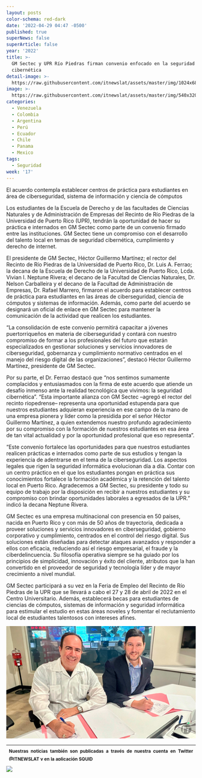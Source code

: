 ```yaml
---
layout: posts
color-schema: red-dark
date: '2022-04-29 04:47 -0500'
published: true
superNews: false
superArticle: false
year: '2022'
title: >-
  GM Sectec y UPR Río Piedras firman convenio enfocado en la seguridad
  cibernética
detail-image: >-
  https://raw.githubusercontent.com/itnewslat/assets/master/img/1024x680/alianza-GM-Sectec-y-UPR-Rio-g.jpg
image: >-
  https://raw.githubusercontent.com/itnewslat/assets/master/img/540x320/alianza-GM-Sectec-y-UPR-Rio-p.jpg
categories:
  - Venezuela
  - Colombia
  - Argentina
  - Perú
  - Ecuador
  - Chile
  - Panama
  - Mexico
tags:
  - Seguridad
week: '17'
---
```

El acuerdo contempla establecer centros de práctica para estudiantes en área de ciberseguridad, sistema de información y ciencia de cómputos

Los estudiantes de la Escuela de Derecho y de las facultades de Ciencias Naturales y de Administración de Empresas del Recinto de Río Piedras de la Universidad de Puerto Rico (UPR), tendrán la oportunidad de hacer su práctica e internados en GM Sectec  como parte de un convenio firmado entre las instituciones. GM Sectec tiene un compromiso con el desarrollo del talento local en temas de seguridad cibernética, cumplimiento y derecho de internet. 

El presidente de GM Sectec, Héctor Guillermo Martínez; el rector del Recinto de Río Piedras de la Universidad de Puerto Rico, Dr. Luis A. Ferrao; la decana de la Escuela de Derecho de la Universidad de Puerto Rico, Lcda. Vivian I. Neptune Rivera;  el decano de la Facultad de Ciencias Naturales, Dr. Nelson Carballeira y el decano de la Facultad de Administración de Empresas, Dr. Rafael Marrero, firmaron el acuerdo para establecer centros de práctica para estudiantes en las áreas de ciberseguridad, ciencia de cómputos y sistemas de información. Además, como parte del acuerdo se designará un oficial de enlace en GM Sectec para mantener la comunicación de la actividad que realicen los estudiantes.

“La consolidación de este convenio permitirá capacitar a jóvenes puertorriqueños en materia de ciberseguridad y contará con nuestro compromiso de formar a los profesionales del futuro que estarán especializados en gestionar soluciones y servicios innovadores de ciberseguridad, gobernanza y cumplimiento normativo centrados en el manejo del riesgo digital de las organizaciones”, destacó Héctor Guillermo Martínez, presidente de GM Sectec.

Por su parte, el Dr. Ferrao destacó que “nos sentimos sumamente complacidos y entusiasmados con la firma de este acuerdo que atiende un desafío inmenso ante la realidad tecnológica que vivimos: la seguridad cibernética”. “Esta importante alianza con GM Sectec –agregó el rector del recinto riopedrense– representa una oportunidad estupenda para que nuestros estudiantes adquieran experiencia en ese campo de la mano de una empresa pionera y líder como la presidida por el señor Héctor Guillermo Martínez, a quien extendemos nuestro profundo agradecimiento por su compromiso con la formación de nuestros estudiantes en esa área de tan vital actualidad y por la oportunidad profesional que eso representa”.

“Este convenio fortalece las oportunidades para que nuestros estudiantes realicen prácticas e internados como parte de sus estudios y tengan la experiencia de adentrarse en el tema de la ciberseguridad. Los aspectos legales que rigen la seguridad informática evolucionan día a día. Contar con un centro práctico en el que los estudiantes pongan en práctica sus conocimientos fortalece la formación académica y la retención del talento local en Puerto Rico. Agradecemos a GM Sectec, su presidente y todo su equipo de trabajo por la disposición en recibir a nuestros estudiantes y su compromiso con brindar oportunidades laborales a egresados de la UPR.” indicó la decana Neptune Rivera. 

GM Sectec es una empresa multinacional con presencia en 50 países, nacida en Puerto Rico y con más de 50 años de trayectoria, dedicada a proveer soluciones y servicios innovadores en ciberseguridad, gobierno corporativo y cumplimiento, centrados en el control del riesgo digital. Sus soluciones están diseñadas para detectar ataques avanzados y responder a ellos con eficacia, reduciendo así el riesgo empresarial, el fraude y la ciberdelincuencia. Su filosofía operativa siempre se ha guiado por los principios de simplicidad, innovación y éxito del cliente, atributos que la han convertido en el proveedor de seguridad y tecnología líder y de mayor crecimiento a nivel mundial.

GM Sectec participará a su vez en la Feria de Empleo del Recinto de Río Piedras de la UPR que se llevará a cabo el 27 y 28 de abril de 2022 en el Centro Universitario. Además, establecerá becas para estudiantes de ciencias de cómputos, sistemas de información y seguridad informática para estimular el estudio en estas áreas noveles y fomentar el reclutamiento local de estudiantes talentosos con intereses afines.

![](https://raw.githubusercontent.com/itnewslat/assets/master/img/540x320/alianza-GM-Sectec-y-UPR-Rio-p.jpg)

<table style="height: 42px;" width="569">
<tbody>
<tr>
<td style="text-align: justify;"><sub><strong>Nuestras noticias también son publicadas a través de nuestra cuenta en Twitter <a href="https://twitter.com/itnewslat?lang=es">@ITNEWSLAT</a> y en la aplicación <a href="https://squidapp.co/en/">SQUID</a></strong></sub></td>
</tr>
</tbody>
</table>

<img src="https://tracker.metricool.com/c3po.jpg?hash=56f88a41e39ab42c063cc51676587a04"/>